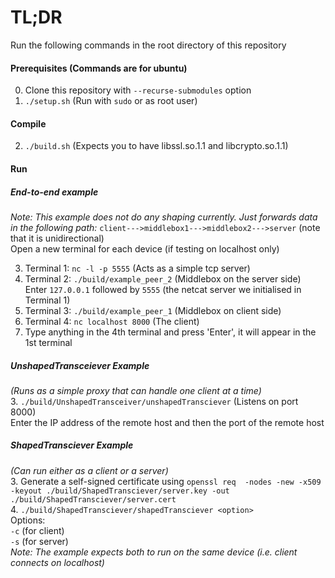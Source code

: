 # TL;DR

Run the following commands in the root directory of this repository

#### Prerequisites (Commands are for ubuntu)
0. Clone this repository with `--recurse-submodules` option
1. `./setup.sh` (Run with `sudo` or as root user)

#### Compile
2. `./build.sh` (Expects you to have libssl.so.1.1 and libcrypto.so.1.1)  

#### Run

##### End-to-end example
_Note: This example does not do any shaping currently. Just forwards data in the following path:_
`client--->middlebox1--->middlebox2--->server` (note that it is unidirectional)  
Open a new terminal for each device (if testing on localhost only)  
  
3. Terminal 1: `nc -l -p 5555` (Acts as a simple tcp server)
4. Terminal 2: `./build/example_peer_2` (Middlebox on the server side)  
Enter `127.0.0.1` followed by `5555` (the netcat server we initialised 
   in Terminal 1)
5. Terminal 3: `./build/example_peer_1` (Middlebox on client side)  
6. Terminal 4: `nc localhost 8000` (The client)  
7. Type anything in the 4th terminal and press 'Enter', it will appear in the 1st terminal

##### UnshapedTransceiever Example
_(Runs as a simple proxy that can handle one client at a time)_  
3. `./build/UnshapedTransceiver/unshapedTransciever` (Listens on port 8000)  
Enter the IP address of the remote host and then the port of the remote host

##### ShapedTransciever Example
_(Can run either as a client or a server)_  
3. Generate a self-signed certificate using `openssl req  -nodes -new -x509  -keyout ./build/ShapedTransciever/server.key -out ./build/ShapedTransciever/server.cert`  
4. `./build/ShapedTransciever/shapedTransciever <option>`  
  Options:  
  `-c` (for client)  
  `-s` (for server)  
_Note: The example expects both to run on the same device (i.e. client connects on localhost)_
